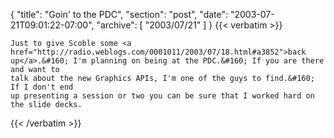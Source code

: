 {
  "title": "Goin' to the PDC",
  "section": "post",
  "date": "2003-07-21T09:01:22-07:00",
  "archive": [
    "2003/07/21"
  ]
}
{{< verbatim >}}

    Just to give Scoble some <a href="http://radio.weblogs.com/0001011/2003/07/18.html#a3852">back
    up</a>.&#160; I'm planning on being at the PDC.&#160; If you are there and want to
    talk about the new Graphics APIs, I'm one of the guys to find.&#160; If I don't end
    up presenting a session or two you can be sure that I worked hard on the slide decks.
{{< /verbatim >}}
